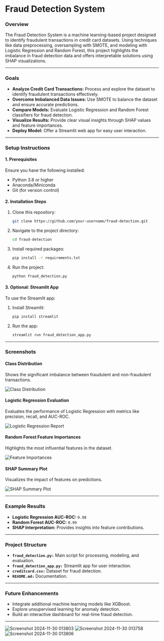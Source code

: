 # **Fraud Detection System**

### **Overview**
The Fraud Detection System is a machine learning-based project designed to identify fraudulent transactions in credit card datasets. Using techniques like data preprocessing, oversampling with SMOTE, and modeling with Logistic Regression and Random Forest, this project highlights the imbalance in fraud detection data and offers interpretable solutions using SHAP visualizations.

---

### **Goals**
- **Analyze Credit Card Transactions:** Process and explore the dataset to identify fraudulent transactions effectively.
- **Overcome Imbalanced Data Issues:** Use SMOTE to balance the dataset and ensure accurate predictions.
- **Compare Models:** Evaluate Logistic Regression and Random Forest classifiers for fraud detection.
- **Visualize Results:** Provide clear visual insights through SHAP values and feature importances.
- **Deploy Model:** Offer a Streamlit web app for easy user interaction.

---

### **Setup Instructions**

#### **1. Prerequisites**
Ensure you have the following installed:
- Python 3.8 or higher
- Anaconda/Miniconda
- Git (for version control)

#### **2. Installation Steps**
1. Clone this repository:
   ```bash
   git clone https://github.com/your-username/fraud-detection.git
   ```
2. Navigate to the project directory:
   ```bash
   cd fraud-detection
   ```
3. Install required packages:
   ```bash
   pip install -r requirements.txt
   ```
4. Run the project:
   ```bash
   python fraud_detection.py
   ```

#### **3. Optional: Streamlit App**
To use the Streamlit app:
1. Install Streamlit:
   ```bash
   pip install streamlit
   ```
2. Run the app:
   ```bash
   streamlit run fraud_detection_app.py
   ```

---

### **Screenshots**

#### **Class Distribution**
Shows the significant imbalance between fraudulent and non-fraudulent transactions.

![Class Distribution](images/class_distribution.png)

#### **Logistic Regression Evaluation**
Evaluates the performance of Logistic Regression with metrics like precision, recall, and AUC-ROC.

![Logistic Regression Report](images/logistic_regression_report.png)

#### **Random Forest Feature Importances**
Highlights the most influential features in the dataset.

![Feature Importances](images/feature_importances.png)

#### **SHAP Summary Plot**
Visualizes the impact of features on predictions.

![SHAP Summary Plot](images/shap_summary_plot.png)

---

### **Example Results**
- **Logistic Regression AUC-ROC:** `0.98`
- **Random Forest AUC-ROC:** `0.99`
- **SHAP Interpretation:** Provides insights into feature contributions.

---

### **Project Structure**
- **`fraud_detection.py:`** Main script for processing, modeling, and evaluation.
- **`fraud_detection_app.py:`** Streamlit app for user interaction.
- **`creditcard.csv:`** Dataset for fraud detection.
- **`README.md:`** Documentation.

---

### **Future Enhancements**
- Integrate additional machine learning models like XGBoost.
- Explore unsupervised learning for anomaly detection.
- Build an interactive dashboard for real-time fraud detection.

---
![Screenshot 2024-11-30 013803](https://github.com/user-attachments/assets/39083c44-6bfd-48e2-9a6c-201874b3f93b)
![Screenshot 2024-11-30 013758](https://github.com/user-attachments/assets/45eda43d-e95c-4155-9e54-a9f85b223d80)
![Screenshot 2024-11-30 013806](https://github.com/user-attachments/assets/0a655c95-a3bc-4dc9-8a5e-dedbb6881e1f)


